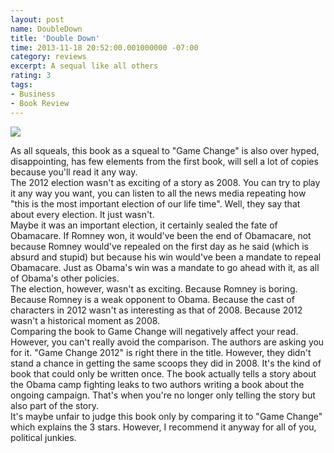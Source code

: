 ```yaml
---
layout: post
name: DoubleDown
title: 'Double Down'
time: 2013-11-18 20:52:00.001000000 -07:00
category: reviews
excerpt: A sequal like all others
rating: 3
tags:
- Business
- Book Review
---
```

<img class="imageOnRight" src="{{ site.imgFolder_reviews }}{{ page.name }}/DoubleDownCover.jpg">

<div class="stars" title="{{ page.rating }} Stars" data-percent="{{ page.rating }}"></div>

As all squeals, this book as a squeal to "Game Change" is also over hyped, disappointing, has few elements from the first book, will sell a lot of copies because you'll read it any way.  
The 2012 election wasn't as exciting of a story as 2008. You can try to play it any way you want, you can listen to all the news media repeating how "this is the most important election of our life time". Well, they say that about every election. It just wasn't.  
Maybe it was an important election, it certainly sealed the fate of Obamacare. If Romney won, it would've been the end of Obamacare, not because Romney would've repealed on the first day as he said (which is absurd and stupid) but because his win would've been a mandate to repeal Obamacare. Just as Obama's win was a mandate to go ahead with it, as all of Obama's other policies.  
The election, however, wasn't as exciting. Because Romney is boring. Because Romney is a weak opponent to Obama. Because the cast of characters in 2012 wasn't as interesting as that of 2008. Because 2012 wasn't a historical moment as 2008.  
Comparing the book to Game Change will negatively affect your read. However, you can't really avoid the comparison. The authors are asking you for it. "Game Change 2012" is right there in the title. However, they didn't stand a chance in getting the same scoops they did in 2008. It's the kind of book that could only be written once. The book actually tells a story about the Obama camp fighting leaks to two authors writing a book about the ongoing campaign. That's when you're no longer only telling the story but also part of the story.  
It's maybe unfair to judge this book only by comparing it to "Game Change" which explains the 3 stars. However, I recommend it anyway for all of you, political junkies.  